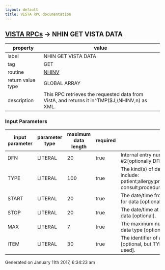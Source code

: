 ```yaml
---
layout: default
title: VISTA RPC documentation
---
```




## [VISTA RPCs](TableOfContent.md) &#8594; NHIN GET VISTA DATA 

 property | value 
--- | --- 
 label | NHIN GET VISTA DATA
 tag | GET
 routine | [NHINV](http://code.osehra.org/dox/Routine_NHINV_source.html)
 return value type | GLOBAL ARRAY
 description | This RPC retrieves the requested data from VistA, and returns it in^TMP($J,\NHINV\,n) as XML.

### Input Parameters

| input parameter | parameter type | maximum data length | required | description | 
| --- | --- | --- | --- | --- | 
| DFN | LITERAL | 20 | true | Internal entry number from Patient file #2[optionally DFN;ICN for remote calls] | 
| TYPE | LITERAL | 100 | true | The kind(s) of data to return, which may include:  patient;allergy;problem;vital;lab;med;xray;  consult;procedure;surgery;document;encounter | 
| START | LITERAL | 20 | true | The date/time from which to begin searching for data [optional]. | 
| STOP | LITERAL | 20 | true | The date/time at which to end searching for data [optional]. | 
| MAX | LITERAL | 7 | true | The maximum number of items to return per data type [optional]. | 
| ITEM | LITERAL | 30 | true | The identifier of a single item to return [optional, but TYPE mustalso be defined when used]. | 




Generated on January 11th 2017, 6:34:23 am